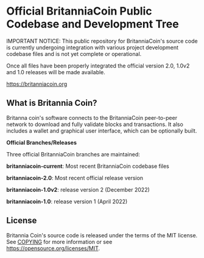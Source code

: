 Official BritanniaCoin Public Codebase and Development Tree
=====================================

IMPORTANT NOTICE: This public repository for BritanniaCoin's source code is currently undergoing integration with various project development codebase files and is not yet complete or operational.

Once all files have been properly integrated the official version 2.0, 1.0v2 and 1.0 releases will be made available.

https://britanniacoin.org

What is Britannia Coin?
---------------------

Britanna coin's software connects to the BritanniaCoin peer-to-peer network to download and fully
validate blocks and transactions. It also includes a wallet and graphical user
interface, which can be optionally built.

**Official Branches/Releases**

Three official BritanniaCoin branches are maintained:

**britanniacoin-current**: Most recent BritanniaCoin codebase files

**britanniacoin-2.0**: Most recent official release version

**britanniacoin-1.0v2**: release version 2 (December 2022)

**britanniacoin-1.0**: release version 1 (April 2022)



License
-------

Britannia Coin's source code is released under the terms of the MIT license. See [COPYING](COPYING) for more
information or see https://opensource.org/licenses/MIT.
